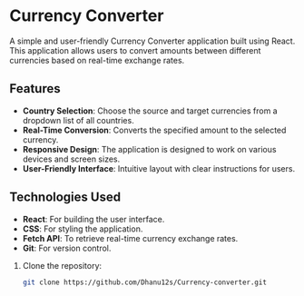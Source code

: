 # Currency Converter

A simple and user-friendly Currency Converter application built using React. This application allows users to convert amounts between different currencies based on real-time exchange rates.

## Features

- **Country Selection**: Choose the source and target currencies from a dropdown list of all countries.
- **Real-Time Conversion**: Converts the specified amount to the selected currency.
- **Responsive Design**: The application is designed to work on various devices and screen sizes.
- **User-Friendly Interface**: Intuitive layout with clear instructions for users.

## Technologies Used

- **React**: For building the user interface.
- **CSS**: For styling the application.
- **Fetch API**: To retrieve real-time currency exchange rates.
- **Git**: For version control.



1. Clone the repository:
   ```bash
   git clone https://github.com/Dhanu12s/Currency-converter.git
